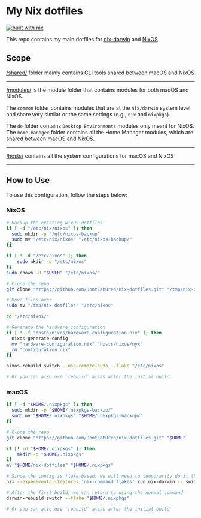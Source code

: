 # My Nix dotfiles

[![built with nix](https://img.shields.io/static/v1?logo=nixos&logoColor=white&label=&message=Built%20with%20Nix&color=41439a)](https://builtwithnix.org)

This repo contains my main dotfiles for [nix-darwin](https://github.com/LnL7/nix-darwin) and [NixOS](https://nixos.org)

## Scope

[/shared/](/shared/) folder mainly contains CLI tools shared between macOS and NixOS

---

[/modules/](/modules/) is the module folder that contains modules for both macOS and NixOS.

The `common` folder contains modules that are at the `nix/darwin` system level and share very similar or the same settings (e.g., `nix` and `nixpkgs`).

The `de` folder contains `Desktop Environments` modules only meant for NixOS. The `home-manager` folder contains all the Home Manager modules, which are shared between macOS and NixOS.

---

[/hosts/](/hosts/) contains all the system configurations for macOS and NixOS

---

## How to Use

To use this configuration, follow the steps below:

### NixOS

```bash
# Backup the existing NixOS dotfiles
if [ -d "/etc/nix/nixos" ]; then
  sudo mkdir -p "/etc/nixos-backup"
  sudo mv "/etc/nix/nixos" "/etc/nixos-backup/"
fi

if [ ! -d "/etc/nixos" ]; then
    sudo mkdir -p "/etc/nixos"
fi
sudo chown -R "$USER" "/etc/nixos/"

# Clone the repo
git clone "https://github.com/DontEatOreo/nix-dotfiles.git" "/tmp/nix-dotfiles"

# Move files over
sudo mv "/tmp/nix-dotfiles" "/etc/nixos"

cd "/etc/nixos/"

# Generate the hardware configuration
if [ ! -f "hosts/nixos/hardware-configuration.nix" ]; then
  nixos-generate-config
  mv "hardware-configuration.nix" "hosts/nixos/nyx"
  rm "configuration.nix"
fi

nixos-rebuild switch --use-remote-sudo --flake "/etc/nixos"

# Or you can also use `rebuild` alias after the initial build
```

### macOS

```bash
if [ -d "$HOME/.nixpkgs" ]; then
  sudo mkdir -p "$HOME/.nixpkgs-backup/"
  sudo mv "$HOME/.nixpkgs" "$HOME/.nixpkgs-backup/"
fi

# Clone the repo
git clone "https://github.com/DontEatOreo/nix-dotfiles.git" "$HOME"

if [! -d "$HOME/.nixpkgs" ]; then
    mkdir -p "$HOME/.nixpkgs"
if
mv "$HOME/nix-dotfiles" "$HOME/.nixpkgs"

# Since the config is flake-based, we will need to temporarily do it the verbose way
nix --experimental-features 'nix-command flakes' run nix-darwin -- switch --flake "$HOME/.nixpkgs"

# After the first build, we can return to using the normal command
darwin-rebuild switch --flake "$HOME/.nixpkgs"

# Or you can also use `rebuild` alias after the initial build
```
